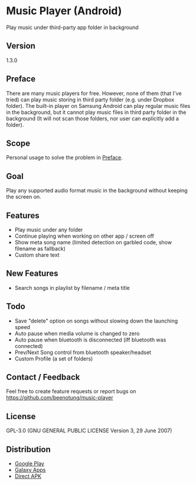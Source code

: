 # Music Player (Android)
Play music under third-party app folder in background

## Version
1.3.0

## Preface
There are many music players for free. However, none of them (that I've tried) can play music storing in third party folder (e.g. under Dropbox folder).
The built-in player on Samsung Android can play regular music files in the background, but it cannot play music files in third party folder in the background (It will not scan those folders, nor user can explicitly add a folder).

## Scope
Personal usage to solve the problem in [Preface](#preface).

## Goal
Play any supported audio format music in the background without keeping the screen on.

## Features
 - Play music under any folder
 - Continue playing when working on other app / screen off
 - Show meta song name (limited detection on garbled code, show filename as fallback)
 - Custom share text

## New Features
 - Search songs in playlist by filename / meta title

## Todo
 - Save "delete" option on songs without slowing down the launching speed
 - Auto pause when media volume is changed to zero
 - Auto pause when bluetooth is disconnected (iff bluetooth was connected)
 - Prev/Next Song control from bluetooth speaker/headset
 - Custom Profile (a set of folders)

## Contact / Feedback
Feel free to create feature requests or report bugs on https://github.com/beenotung/music-player

## License
GPL-3.0 (GNU GENERAL PUBLIC LICENSE Version 3, 29 June 2007)

## Distribution
 - [Google Play](https://play.google.com/store/apps/details?id=com.github.beenotung.musicplayer)
 - [Galaxy Apps]()
 - [Direct APK](https://github.com/beenotung/music-player/blob/master/release/music-player-release.apk?raw=1)
